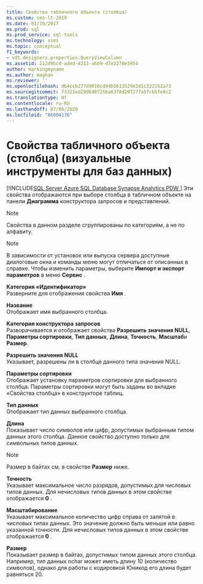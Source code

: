 ```yaml
---
title: Свойства табличного объекта (столбца)
ms.custom: seo-lt-2019
ms.date: 01/19/2017
ms.prod: sql
ms.prod_service: sql-tools
ms.technology: ssms
ms.topic: conceptual
f1_keywords:
- vdt.designers.properties.QueryViewColumn
ms.assetid: 212d9bcd-aded-4313-a6b9-d7e2270e5954
author: markingmyname
ms.author: maghan
ms.reviewer: ''
ms.openlocfilehash: d64ccb277d9016cd94b5613529e2d1c322162a73
ms.sourcegitcommit: f3321ed29d6d8725ba6378d207277a57cb5fe8c2
ms.translationtype: HT
ms.contentlocale: ru-RU
ms.lasthandoff: 07/06/2020
ms.locfileid: "86004176"
---
```

# <a name="table-valued-object-column-properties-visual-database-tools"></a>Свойства табличного объекта (столбца) (визуальные инструменты для баз данных)
[!INCLUDE[SQL Server Azure SQL Database Synapse Analytics PDW ](../../includes/applies-to-version/sql-asdb-asdbmi-asa-pdw.md)]
Эти свойства отображаются при выборе столбца в табличном объекте на панели **Диаграмма** конструктора запросов и представлений.  
  
> [!NOTE]  
> Свойства в данном разделе сгруппированы по категориям, а не по алфавиту.  
  
> [!NOTE]  
> В зависимости от установок или выпуска сервера доступные диалоговые окна и команды меню могут отличаться от описанных в справке. Чтобы изменить параметры, выберите **Импорт и экспорт параметров** в меню **Сервис** .  
  
**Категория «Идентификатор»**  
Разверните для отображения свойства **Имя** .  
  
**Название**  
Отображает имя выбранного столбца.  
  
**Категория конструктора запросов**  
Разворачивается и отображает свойства **Разрешить значения NULL**, **Параметры сортировки**, **Тип данных**, **Длина**, **Точность**, **Масштаб**и **Размер**.  
  
**Разрешить значения NULL**  
Указывает, разрешены ли в столбце данного типа значения NULL.  
  
**Параметры сортировки**  
Отображает установку параметров сортировки для выбранного столбца. Параметры сортировки могут быть заданы во вкладке «Свойства столбца» в конструкторе таблиц.  
  
**Тип данных**  
Отображает тип данных выбранного столбца.  
  
**Длина**  
Показывает число символов или цифр, допустимых выбранным типом данных этого столбца. Данное свойство доступно только для символьных типов данных.  
  
> [!NOTE]  
> Размер в байтах см. в свойстве **Размер** ниже.  
  
**Точность**  
Указывает максимальное число разрядов, допустимых для числовых типов данных. Для нечисловых типов данных в этом свойстве отображается **0** .  
  
**Масштабирование**  
Указывает максимальное количество цифр справа от запятой в числовых типах данных. Это значение должно быть меньше или равно указанной точности. Для нечисловых типов данных в этом свойстве отображается **0** .  
  
**Размер**  
Показывает размер в байтах, допустимых типом данных этого столбца. Например, тип данных nchar может иметь длину 10 (количество символов), однако для работы с кодировкой Юникод его длина будет равняться 20.  
  
